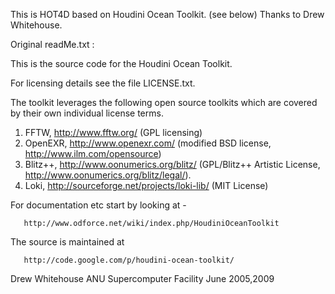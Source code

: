 This is HOT4D based on Houdini Ocean Toolkit. (see below)
Thanks to Drew Whitehouse.


Original readMe.txt :


This is the source code for the Houdini Ocean Toolkit.

For licensing details see the file LICENSE.txt.

The toolkit leverages the following open source toolkits which are
covered by their own individual license terms.


1. FFTW, http://www.fftw.org/ (GPL licensing)
2. OpenEXR, http://www.openexr.com/ (modified BSD license, 
   http://www.ilm.com/opensource)
3. Blitz++, http://www.oonumerics.org/blitz/ (GPL/Blitz++ Artistic License,
   http://www.oonumerics.org/blitz/legal/). 
4. Loki, http://sourceforge.net/projects/loki-lib/ (MIT License)

For documentation etc start by looking at -

       http://www.odforce.net/wiki/index.php/HoudiniOceanToolkit

The source is maintained at 

       http://code.google.com/p/houdini-ocean-toolkit/

Drew Whitehouse
ANU Supercomputer Facility
June 2005,2009

